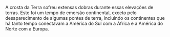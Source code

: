 ﻿A crosta da Terra sofreu extensas dobras durante essas elevações de terras. Este foi um tempo de emersão continental, exceto pelo desaparecimento de algumas pontes de terra, incluindo os continentes que há tanto tempo conectavam a América do Sul com a África e a América do Norte com a Europa.